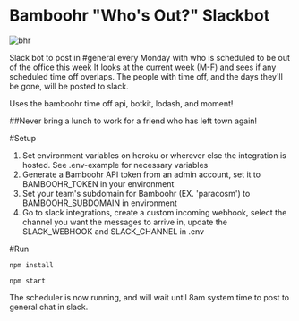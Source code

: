 # Bamboohr "Who's Out?" Slackbot
![bhr](https://cloud.githubusercontent.com/assets/12915163/17829398/4b948526-667b-11e6-8ba1-b6d429b4db20.jpg)

Slack bot to post in #general every Monday with who is scheduled to be out of the office this week
It looks at the current week (M-F) and sees if any scheduled time off overlaps. The people with time off, and the days they'll be gone, will be posted to slack.

Uses the bamboohr time off api, botkit, lodash, and moment!

##Never bring a lunch to work for a friend who has left town again!


#Setup
1. Set environment variables on heroku or wherever else the integration is hosted. See .env-example for necessary variables
2. Generate a Bamboohr API token from an admin account, set it to BAMBOOHR_TOKEN in your environment
3. Set your team's subdomain for Bamboohr (EX. 'paracosm') to BAMBOOHR_SUBDOMAIN in environment
3. Go to slack integrations, create a custom incoming webhook, select the channel you want the messages to arrive in, update the SLACK_WEBHOOK and SLACK_CHANNEL in .env

#Run
```
npm install

npm start
```

The scheduler is now running, and will wait until 8am system time to post to general chat in slack.
